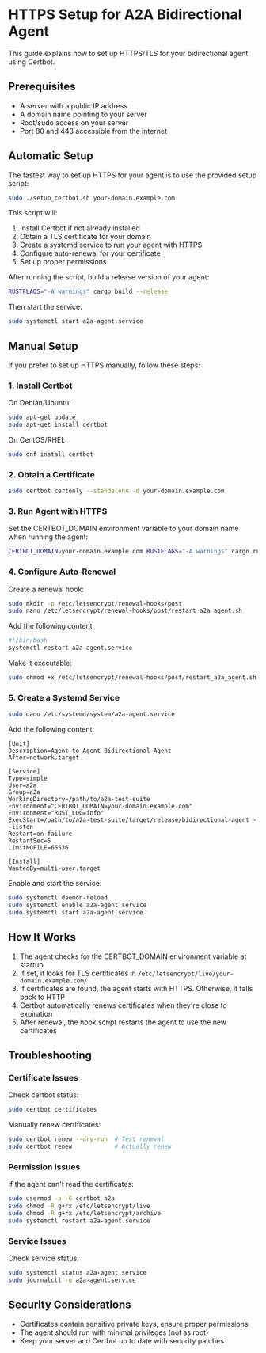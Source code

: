 # HTTPS Setup for A2A Bidirectional Agent

This guide explains how to set up HTTPS/TLS for your bidirectional agent using Certbot.

## Prerequisites

- A server with a public IP address
- A domain name pointing to your server
- Root/sudo access on your server
- Port 80 and 443 accessible from the internet

## Automatic Setup

The fastest way to set up HTTPS for your agent is to use the provided setup script:

```bash
sudo ./setup_certbot.sh your-domain.example.com
```

This script will:
1. Install Certbot if not already installed
2. Obtain a TLS certificate for your domain
3. Create a systemd service to run your agent with HTTPS
4. Configure auto-renewal for your certificate
5. Set up proper permissions

After running the script, build a release version of your agent:

```bash
RUSTFLAGS="-A warnings" cargo build --release
```

Then start the service:

```bash
sudo systemctl start a2a-agent.service
```

## Manual Setup

If you prefer to set up HTTPS manually, follow these steps:

### 1. Install Certbot

On Debian/Ubuntu:
```bash
sudo apt-get update
sudo apt-get install certbot
```

On CentOS/RHEL:
```bash
sudo dnf install certbot
```

### 2. Obtain a Certificate

```bash
sudo certbot certonly --standalone -d your-domain.example.com
```

### 3. Run Agent with HTTPS

Set the CERTBOT_DOMAIN environment variable to your domain name when running the agent:

```bash
CERTBOT_DOMAIN=your-domain.example.com RUSTFLAGS="-A warnings" cargo run -- --listen
```

### 4. Configure Auto-Renewal

Create a renewal hook:

```bash
sudo mkdir -p /etc/letsencrypt/renewal-hooks/post
sudo nano /etc/letsencrypt/renewal-hooks/post/restart_a2a_agent.sh
```

Add the following content:

```bash
#!/bin/bash
systemctl restart a2a-agent.service
```

Make it executable:

```bash
sudo chmod +x /etc/letsencrypt/renewal-hooks/post/restart_a2a_agent.sh
```

### 5. Create a Systemd Service

```bash
sudo nano /etc/systemd/system/a2a-agent.service
```

Add the following content:

```
[Unit]
Description=Agent-to-Agent Bidirectional Agent
After=network.target

[Service]
Type=simple
User=a2a
Group=a2a
WorkingDirectory=/path/to/a2a-test-suite
Environment="CERTBOT_DOMAIN=your-domain.example.com"
Environment="RUST_LOG=info"
ExecStart=/path/to/a2a-test-suite/target/release/bidirectional-agent --listen
Restart=on-failure
RestartSec=5
LimitNOFILE=65536

[Install]
WantedBy=multi-user.target
```

Enable and start the service:

```bash
sudo systemctl daemon-reload
sudo systemctl enable a2a-agent.service
sudo systemctl start a2a-agent.service
```

## How It Works

1. The agent checks for the CERTBOT_DOMAIN environment variable at startup
2. If set, it looks for TLS certificates in `/etc/letsencrypt/live/your-domain.example.com/`
3. If certificates are found, the agent starts with HTTPS. Otherwise, it falls back to HTTP
4. Certbot automatically renews certificates when they're close to expiration
5. After renewal, the hook script restarts the agent to use the new certificates

## Troubleshooting

### Certificate Issues

Check certbot status:
```bash
sudo certbot certificates
```

Manually renew certificates:
```bash
sudo certbot renew --dry-run  # Test renewal
sudo certbot renew            # Actually renew
```

### Permission Issues

If the agent can't read the certificates:
```bash
sudo usermod -a -G certbot a2a
sudo chmod -R g+rx /etc/letsencrypt/live
sudo chmod -R g+rx /etc/letsencrypt/archive
sudo systemctl restart a2a-agent.service
```

### Service Issues

Check service status:
```bash
sudo systemctl status a2a-agent.service
sudo journalctl -u a2a-agent.service
```

## Security Considerations

- Certificates contain sensitive private keys, ensure proper permissions
- The agent should run with minimal privileges (not as root)
- Keep your server and Certbot up to date with security patches